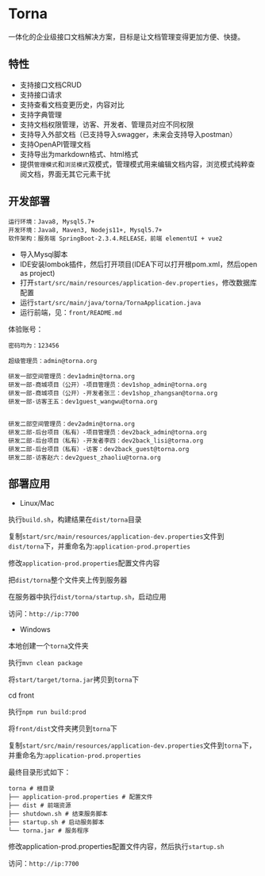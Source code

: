 # Torna

一体化的企业级接口文档解决方案，目标是让文档管理变得更加方便、快捷。

## 特性

- 支持接口文档CRUD
- 支持接口请求
- 支持查看文档变更历史，内容对比
- 支持字典管理
- 支持文档权限管理，访客、开发者、管理员对应不同权限
- 支持导入外部文档（已支持导入swagger，未来会支持导入postman）
- 支持OpenAPI管理文档
- 支持导出为markdown格式、html格式
- 提供`管理模式`和`浏览模式`双模式，管理模式用来编辑文档内容，浏览模式纯粹查阅文档，界面无其它元素干扰

## 开发部署

```
运行环境：Java8, Mysql5.7+
开发环境：Java8, Maven3, Nodejs11+, Mysql5.7+
软件架构：服务端 SpringBoot-2.3.4.RELEASE，前端 elementUI + vue2
```

- 导入Mysql脚本
- IDE安装lombok插件，然后打开项目(IDEA下可以打开根pom.xml，然后open as project)
- 打开`start/src/main/resources/application-dev.properties`，修改数据库配置
- 运行`start/src/main/java/torna/TornaApplication.java`
- 运行前端，见：`front/README.md`


体验账号：

```
密码均为：123456

超级管理员：admin@torna.org

研发一部空间管理员：dev1admin@torna.org
研发一部-商城项目（公开）-项目管理员：dev1shop_admin@torna.org
研发一部-商城项目（公开）-开发者张三：dev1shop_zhangsan@torna.org
研发一部-访客王五：dev1guest_wangwu@torna.org


研发二部空间管理员：dev2admin@torna.org
研发二部-后台项目（私有）-项目管理员：dev2back_admin@torna.org
研发二部-后台项目（私有）-开发者李四：dev2back_lisi@torna.org
研发二部-后台项目（私有）-访客：dev2back_guest@torna.org
研发二部-访客赵六：dev2guest_zhaoliu@torna.org
```

## 部署应用

- Linux/Mac

执行`build.sh`，构建结果在`dist/torna`目录

复制`start/src/main/resources/application-dev.properties`文件到`dist/torna`下，并重命名为:`application-prod.properties`

修改`application-prod.properties`配置文件内容

把`dist/torna`整个文件夹上传到服务器

在服务器中执行`dist/torna/startup.sh`，启动应用

访问：`http://ip:7700`

- Windows

本地创建一个`torna`文件夹

执行`mvn clean package`

将`start/target/torna.jar`拷贝到`torna`下

cd front

执行`npm run build:prod`

将`front/dist`文件夹拷贝到`torna`下

复制`start/src/main/resources/application-dev.properties`文件到`torna`下，并重命名为:`application-prod.properties`

最终目录形式如下：

```
torna # 根目录
├── application-prod.properties # 配置文件
├── dist # 前端资源
├── shutdown.sh # 结束服务脚本
├── startup.sh # 启动服务脚本
└── torna.jar # 服务程序
```

修改application-prod.properties配置文件内容，然后执行`startup.sh`

访问：`http://ip:7700`

